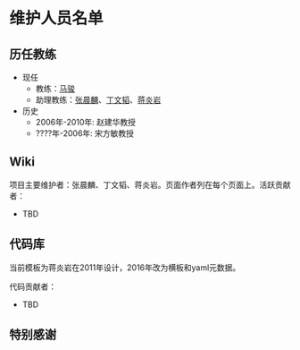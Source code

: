# 维护人员名单

## 历任教练

* 现任
    * 教练：[马骏](http://moon.nju.edu.cn/people/junma/)
    * 助理教练：[张晨麟](http://lamda.nju.edu.cn/zhangcl/)、[丁文韬](http://ws.nju.edu.cn/people/wtding)、[蒋炎岩](http://moon.nju.edu.cn/~jyy)
* 历史
    * 2006年-2010年: 赵建华教授
    * ????年-2006年: 宋方敏教授

## Wiki

项目主要维护者：张晨麟、丁文韬、蒋炎岩。页面作者列在每个页面上。活跃贡献者：

* TBD

## 代码库

当前模板为蒋炎岩在2011年设计，2016年改为横板和yaml元数据。

代码贡献者：

* TBD

## 特别感谢
